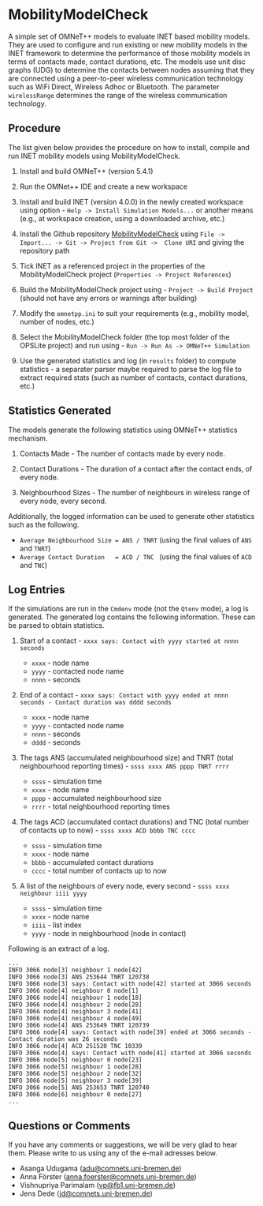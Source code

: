 # MobilityModelCheck

A simple set of OMNeT++ models to evaluate INET based mobility models. They are used to configure and run existing or new mobility models in the INET framework to determine the performance of those mobility models in terms of contacts made, contact durations, etc. The models use unit disc graphs (UDG) to determine the contacts between nodes assuming that they are connected using a peer-to-peer wireless communication technology such as WiFi Direct, Wireless Adhoc or Bluetooth. The parameter `wirelessRange` determines the range of the wireless communication technology.


## Procedure
The list given below provides the procedure on how to install, compile and run INET mobility models using MobilityModelCheck.


1. Install and build OMNeT++ (version 5.4.1)

2. Run the OMNet++ IDE and create a new workspace

3. Install and build INET (version 4.0.0) in the newly created workspace using option - `Help -> Install Simulation Models...` or another means (e.g., at workspace creation, using a downloaded archive, etc.)

4. Install the Github repository [MobilityModelCheck](https://github.com/ComNets-Bremen/MobilityModelCheck.git) using `File -> Import... -> Git -> Project from Git ->  Clone URI` and giving the repository path

5. Tick INET as a referenced project in the properties of the MobilityModelCheck project (`Properties -> Project References`)

5. Build the MobilityModelCheck project using - `Project -> Build Project` (should not have any errors or warnings after building)

6. Modify the `omnetpp.ini` to suit your requirements (e.g., mobility model, number of nodes, etc.)

7. Select the MobilityModelCheck folder (the top most folder of the OPSLite project) and run using - `Run -> Run As -> OMNeT++ Simulation`

8. Use the generated statistics and log (in `results` folder) to compute statistics - a separater parser maybe required to parse the log file to extract required stats (such as number of contacts, contact durations, etc.)



## Statistics Generated

The models generate the following statistics using OMNeT++ statistics mechanism.

1. Contacts Made - The number of contacts made  by every node.

2. Contact Durations - The duration of a contact after the contact ends, of every node.  

3. Neighbourhood Sizes - The number of neighbours in wireless range of every node, every second.

Additionally, the logged information can be used to generate other statistics such as the following.

- `Average Neighbourhood Size = ANS / TNRT` (using the final values of `ANS` and `TNRT`)
- `Average Contact Duration   = ACD / TNC ` (using the final values of `ACD` and `TNC`)


## Log Entries

If the simulations are run in the `Cmdenv` mode (not the `Qtenv` mode), a log is generated. The generated log contains the following information. These can be parsed to obtain statistics.

1. Start of a contact - `xxxx says: Contact with yyyy started at nnnn seconds`
   - `xxxx` - node name
   - `yyyy` - contacted node name
   - `nnnn` - seconds

2. End of a contact - `xxxx says: Contact with yyyy ended at nnnn seconds - Contact duration was dddd seconds`
   - `xxxx` - node name
   - `yyyy` - contacted node name
   - `nnnn` - seconds
   - `dddd` - seconds

3. The tags ANS (accumulated neighbourhood size) and TNRT (total neighbourhood reporting times) - `ssss xxxx ANS pppp TNRT rrrr`
   - `ssss` - simulation time
   - `xxxx` - node name
   - `pppp` - accumulated neighbourhood size
   - `rrrr` - total neighbourhood reporting times

4. The tags ACD (accumulated contact durations) and TNC (total number of contacts up to now) - `ssss xxxx ACD bbbb TNC cccc`
   - `ssss` - simulation time
   - `xxxx` - node name
   - `bbbb` - accumulated contact durations
   - `cccc` - total number of contacts up to now

5. A list of the neighbours of every node, every second - `ssss xxxx neighbour iiii yyyy`
   - `ssss` - simulation time
   - `xxxx` - node name
   - `iiii` - list index
   - `yyyy` - node in neighbourhood (node in contact)

Following is an extract of a log.


```
...
INFO 3066 node[3] neighbour 1 node[42]
INFO 3066 node[3] ANS 253644 TNRT 120738
INFO 3066 node[3] says: Contact with node[42] started at 3066 seconds 
INFO 3066 node[4] neighbour 0 node[1]
INFO 3066 node[4] neighbour 1 node[18]
INFO 3066 node[4] neighbour 2 node[28]
INFO 3066 node[4] neighbour 3 node[41]
INFO 3066 node[4] neighbour 4 node[49]
INFO 3066 node[4] ANS 253649 TNRT 120739
INFO 3066 node[4] says: Contact with node[39] ended at 3066 seconds - Contact duration was 26 seconds 
INFO 3066 node[4] ACD 251520 TNC 10339
INFO 3066 node[4] says: Contact with node[41] started at 3066 seconds 
INFO 3066 node[5] neighbour 0 node[23]
INFO 3066 node[5] neighbour 1 node[28]
INFO 3066 node[5] neighbour 2 node[32]
INFO 3066 node[5] neighbour 3 node[39]
INFO 3066 node[5] ANS 253653 TNRT 120740
INFO 3066 node[6] neighbour 0 node[27]
...
```


## Questions or Comments

If you have any comments or suggestions, we will be very glad to hear them. Please write to us using any of the e-mail adresses below.

  - Asanga Udugama (adu@comnets.uni-bremen.de)
  - Anna Förster (anna.foerster@comnets.uni-bremen.de)
  - Vishnupriya Parimalam (vp@fb1.uni-bremen.de)
  - Jens Dede (jd@comnets.uni-bremen.de)

